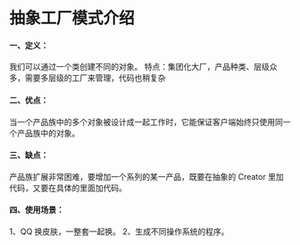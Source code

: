 # 抽象工厂模式介绍

#### 一、定义：

我们可以通过一个类创建不同的对象。
特点：集团化大厂，产品种类、层级众多，需要多层级的工厂来管理，代码也稍复杂

#### 二、优点：
当一个产品族中的多个对象被设计成一起工作时，它能保证客户端始终只使用同一个产品族中的对象。

#### 三、缺点：
产品族扩展非常困难，要增加一个系列的某一产品，既要在抽象的 Creator 里加代码，又要在具体的里面加代码。

#### 四、使用场景：
1、QQ 换皮肤，一整套一起换。 2、生成不同操作系统的程序。
